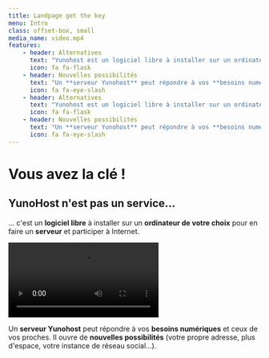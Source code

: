 ```yaml
---
title: Landpage get the key
menu: Intro
class: offset-box, small
media_name: video.mp4
features:
    - header: Alternatives
      text: "Yunohost est un logiciel libre à installer sur un ordinateur pour en faire un serveur et participer à Internet."
      icon: fa fa-flask
    - header: Nouvelles possibilités
      text: "Un **serveur Yunohost** peut répondre à vos **besoins numériques** et ceux de vos proches : mail, web, social, cloud, etc."
      icon: fa fa-eye-slash
    - header: Alternatives
      text: "Yunohost est un logiciel libre à installer sur un ordinateur pour en faire un serveur et participer à Internet."
      icon: fa fa-flask
    - header: Nouvelles possibilités
      text: "Un **serveur Yunohost** peut répondre à vos **besoins numériques** et ceux de vos proches : mail, web, social, cloud, etc."
      icon: fa fa-eye-slash
---
```


# Vous avez la clé !
## YunoHost n'est pas un service...


... c'est un **logiciel libre** à installer sur un **ordinateur de votre choix** pour en faire un **serveur** et participer à Internet.

![video.mp4](video.mp4)


Un **serveur Yunohost** peut répondre à vos **besoins numériques** et ceux de vos proches. Il ouvre de **nouvelles possibilités** (votre propre adresse, plus d'espace, votre instance de réseau social...).
